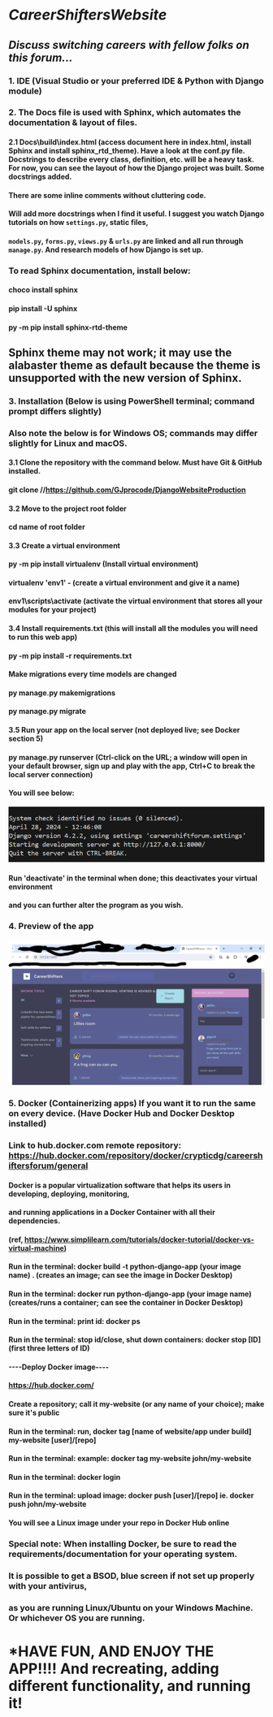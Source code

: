 # *CareerShiftersWebsite*
## _Discuss switching careers with fellow folks on this forum..._

### 1. IDE (Visual Studio or your preferred IDE & Python with Django module)

### 2. The Docs file is used with Sphinx, which automates the documentation & layout of files.

#### 2.1 Docs\build\index.html (access document here in index.html, install Sphinx and install  sphinx_rtd_theme). Have a look at the conf.py file. Docstrings to describe every class, definition, etc. will be a heavy task. For now, you can see the layout of how the Django project was built. Some docstrings added. 
#### There are some inline comments without cluttering code. 
#### Will add more docstrings when I find it useful. I suggest you watch Django tutorials on how `settings.py`, static files,
#### `models.py`, `forms.py`, `views.py` & `urls.py` are linked and all run through `manage.py`. And research models of how Django is set up. 
### To read Sphinx documentation, install below:
#### choco install sphinx
#### pip install -U sphinx
#### py -m pip install sphinx-rtd-theme
## Sphinx theme may not work; it may use the alabaster theme as default because the theme is unsupported with the new version of Sphinx.

### 3. Installation (Below is using PowerShell terminal; command prompt differs slightly)

### Also note the below is for Windows OS; commands may differ slightly for Linux and macOS. 
#### 3.1 Clone the repository with the command below. Must have Git & GitHub installed. 
#### git clone //https://github.com/GJprocode/DjangoWebsiteProduction
#### 3.2 Move to the project root folder
#### cd name of root folder
#### 3.3 Create a virtual environment
#### py -m pip install virtualenv (Install virtual environment)
#### virtualenv 'env1' - (create a virtual environment and give it a name)
#### env1\scripts\activate (activate the virtual environment that stores all your modules for your project)
#### 3.4 Install requirements.txt (this will install all the modules you will need to run this web app)
#### py -m pip install -r requirements.txt
#### Make migrations every time models are changed
#### py manage.py makemigrations
#### py manage.py migrate
#### 3.5 Run your app on the local server (not deployed live; see Docker section 5)
#### py manage.py runserver (Ctrl-click on the URL; a window will open in your default browser, sign up and play with the app, Ctrl+C to break the local server connection)
#### You will see below:

![screenshot](runserver.png)

#### Run 'deactivate' in the terminal when done; this deactivates your virtual environment
#### and you can further alter the program as you wish. 

### 4. Preview of the app

![screenshot](app.png)

### 5. Docker (Containerizing apps) If you want it to run the same on every device. (Have Docker Hub and Docker Desktop installed)
### Link to hub.docker.com remote repository: https://hub.docker.com/repository/docker/crypticdg/careershiftersforum/general

#### Docker is a popular virtualization software that helps its users in developing, deploying, monitoring, 
#### and running applications in a Docker Container with all their dependencies. 
#### (ref, https://www.simplilearn.com/tutorials/docker-tutorial/docker-vs-virtual-machine)

#### Run in the terminal: docker build -t python-django-app (your image name) . (creates an image; can see the image in Docker Desktop)   
#### Run in the terminal: docker run python-django-app (your image name) (creates/runs a container; can see the container in Docker Desktop)   
#### Run in the terminal: print id: docker ps
#### Run in the terminal: stop id/close, shut down containers: docker stop [ID]  (first three letters of ID)
#### ----Deploy Docker image----
#### https://hub.docker.com/
#### Create a repository; call it my-website (or any name of your choice); make sure it's public
#### Run in the terminal: run, docker tag [name of website/app under build] my-website [user]/[repo]
#### Run in the terminal: example: docker tag my-website john/my-website
#### Run in the terminal: docker login
#### Run in the terminal: upload image:  docker push [user]/[repo] ie. docker push john/my-website
#### You will see a Linux image under your repo in Docker Hub online

### Special note: When installing Docker, be sure to read the requirements/documentation for your operating system.
### It is possible to get a BSOD, blue screen if not set up properly with your antivirus, 
### as you are running Linux/Ubuntu on your Windows Machine. Or whichever OS you are running. 

# *HAVE FUN, AND ENJOY THE APP!!!! And recreating, adding different functionality, and running it!
